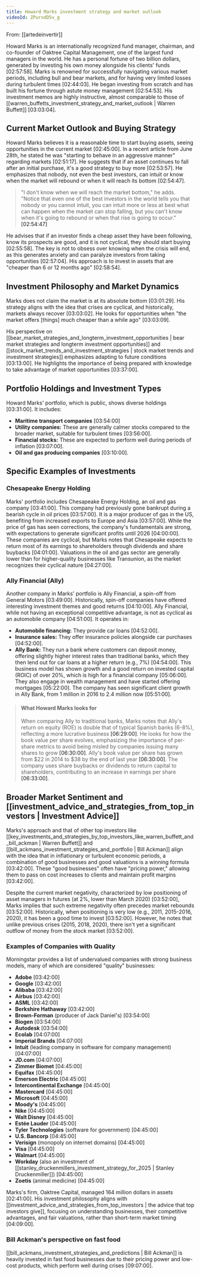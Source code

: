 ```yaml
---
title: Howard Marks investment strategy and market outlook
videoId: ZPurxdD5v_g
---
```


From: [[artedeinvertir]] <br/> 

Howard Marks is an internationally recognized fund manager, chairman, and co-founder of Oaktree Capital Management, one of the largest fund managers in the world. He has a personal fortune of two billion dollars, generated by investing his own money alongside his clients' funds <a class="yt-timestamp" data-t="02:57:58">[02:57:58]</a>. Marks is renowned for successfully navigating various market periods, including bull and bear markets, and for having very limited losses during turbulent times <a class="yt-timestamp" data-t="02:44:03">[02:44:03]</a>. He began investing from scratch and has built his fortune through astute money management <a class="yt-timestamp" data-t="02:54:53">[02:54:53]</a>. His investment memos are highly instructive, almost comparable to those of [[warren_buffetts_investment_strategy_and_market_outlook | Warren Buffett]] <a class="yt-timestamp" data-t="03:03:04">[03:03:04]</a>.

## Current Market Outlook and Buying Strategy

Howard Marks believes it is a reasonable time to start buying assets, seeing opportunities in the current market <a class="yt-timestamp" data-t="02:45:00">[02:45:00]</a>. In a recent article from June 28th, he stated he was "starting to behave in an aggressive manner" regarding markets <a class="yt-timestamp" data-t="02:51:17">[02:51:17]</a>. He suggests that if an asset continues to fall after an initial purchase, it's a good strategy to buy more <a class="yt-timestamp" data-t="02:53:57">[02:53:57]</a>. He emphasizes that nobody, not even the best investors, can intuit or know when the market will rebound or when it will reach its bottom <a class="yt-timestamp" data-t="02:54:47">[02:54:47]</a>.

> "I don't know when we will reach the market bottom," he adds. "Notice that even one of the best investors in the world tells you that nobody or you cannot intuit, you can intuit more or less at best what can happen when the market can stop falling, but you can't know when it's going to rebound or when that rise is going to occur." <a class="yt-timestamp" data-t="02:54:47">[02:54:47]</a>

He advises that if an investor finds a cheap asset they have been following, know its prospects are good, and it is not cyclical, they should start buying <a class="yt-timestamp" data-t="02:55:58">[02:55:58]</a>. The key is not to obsess over knowing when the crisis will end, as this generates anxiety and can paralyze investors from taking opportunities <a class="yt-timestamp" data-t="02:57:04">[02:57:04]</a>. His approach is to invest in assets that are "cheaper than 6 or 12 months ago" <a class="yt-timestamp" data-t="02:58:54">[02:58:54]</a>.

## Investment Philosophy and Market Dynamics

Marks does not claim the market is at its absolute bottom <a class="yt-timestamp" data-t="03:01:29">[03:01:29]</a>. His strategy aligns with the idea that crises are cyclical, and historically, markets always recover <a class="yt-timestamp" data-t="03:03:02">[03:03:02]</a>. He looks for opportunities when "the market offers [things] much cheaper than a while ago" <a class="yt-timestamp" data-t="03:03:09">[03:03:09]</a>.

His perspective on [[bear_market_strategies_and_longterm_investment_opportunities | bear market strategies and longterm investment opportunities]] and [[stock_market_trends_and_investment_strategies | stock market trends and investment strategies]] emphasizes adapting to future conditions <a class="yt-timestamp" data-t="03:13:00">[03:13:00]</a>. He highlights the importance of being prepared with knowledge to take advantage of market opportunities <a class="yt-timestamp" data-t="03:37:00">[03:37:00]</a>.

## Portfolio Holdings and Investment Types

Howard Marks' portfolio, which is public, shows diverse holdings <a class="yt-timestamp" data-t="03:31:00">[03:31:00]</a>. It includes:
*   **Maritime transport companies** <a class="yt-timestamp" data-t="03:54:00">[03:54:00]</a>
*   **Utility companies:** These are generally calmer stocks compared to the broader market, suitable for turbulent times <a class="yt-timestamp" data-t="03:56:00">[03:56:00]</a>.
*   **Financial stocks:** These are expected to perform well during periods of inflation <a class="yt-timestamp" data-t="03:07:00">[03:07:00]</a>.
*   **Oil and gas producing companies** <a class="yt-timestamp" data-t="03:10:00">[03:10:00]</a>.

## Specific Examples of Investments

### Chesapeake Energy Holding
Marks' portfolio includes Chesapeake Energy Holding, an oil and gas company <a class="yt-timestamp" data-t="03:41:00">[03:41:00]</a>. This company had previously gone bankrupt during a bearish cycle in oil prices <a class="yt-timestamp" data-t="03:57:00">[03:57:00]</a>. It is a major producer of gas in the US, benefiting from increased exports to Europe and Asia <a class="yt-timestamp" data-t="03:57:00">[03:57:00]</a>. While the price of gas has seen corrections, the company's fundamentals are strong, with expectations to generate significant profits until 2026 <a class="yt-timestamp" data-t="04:00:00">[04:00:00]</a>. These companies are cyclical, but Marks notes that Chesapeake expects to return most of its earnings to shareholders through dividends and share buybacks <a class="yt-timestamp" data-t="04:01:00">[04:01:00]</a>. Valuations in the oil and gas sector are generally lower than for higher-quality businesses like Transunion, as the market recognizes their cyclical nature <a class="yt-timestamp" data-t="04:27:00">[04:27:00]</a>.

### Ally Financial (Ally)
Another company in Marks' portfolio is Ally Financial, a spin-off from General Motors <a class="yt-timestamp" data-t="03:49:00">[03:49:00]</a>. Historically, spin-off companies have offered interesting investment themes and good returns <a class="yt-timestamp" data-t="04:10:00">[04:10:00]</a>. Ally Financial, while not having an exceptional competitive advantage, is not as cyclical as an automobile company <a class="yt-timestamp" data-t="04:51:00">[04:51:00]</a>. It operates in:
*   **Automobile financing:** They provide car loans <a class="yt-timestamp" data-t="04:52:00">[04:52:00]</a>.
*   **Insurance sales:** They offer insurance policies alongside car purchases <a class="yt-timestamp" data-t="04:52:00">[04:52:00]</a>.
*   **Ally Bank:** They run a bank where customers can deposit money, offering slightly higher interest rates than traditional banks, which they then lend out for car loans at a higher return (e.g., 7%) <a class="yt-timestamp" data-t="04:54:00">[04:54:00]</a>.
This business model has shown growth and a good return on invested capital (ROIC) of over 20%, which is high for a financial company <a class="yt-timestamp" data-t="05:06:00">[05:06:00]</a>. They also engage in wealth management and have started offering mortgages <a class="yt-timestamp" data-t="05:22:00">[05:22:00]</a>. The company has seen significant client growth in Ally Bank, from 1 million in 2016 to 2.4 million now <a class="yt-timestamp" data-t="05:51:00">[05:51:00]</a>.

> #### What Howard Marks looks for
> When comparing Ally to traditional banks, Marks notes that Ally's return on equity (ROE) is double that of typical Spanish banks (6-8%), reflecting a more lucrative business <a class="yt-timestamp" data-t="06:29:00">[06:29:00]</a>. He looks for how the book value per share evolves, emphasizing the importance of per-share metrics to avoid being misled by companies issuing many shares to grow <a class="yt-timestamp" data-t="06:30:00">[06:30:00]</a>. Ally's book value per share has grown from $22 in 2014 to $38 by the end of last year <a class="yt-timestamp" data-t="06:30:00">[06:30:00]</a>. The company uses share buybacks or dividends to return capital to shareholders, contributing to an increase in earnings per share <a class="yt-timestamp" data-t="06:33:00">[06:33:00]</a>.

## Broader Market Sentiment and [[investment_advice_and_strategies_from_top_investors | Investment Advice]]

Marks's approach and that of other top investors like [[key_investments_and_strategies_by_top_investors_like_warren_buffett_and_bill_ackman | Warren Buffett]] and [[bill_ackmans_investment_strategies_and_portfolio | Bill Ackman]] align with the idea that in inflationary or turbulent economic periods, a combination of good businesses and good valuations is a winning formula <a class="yt-timestamp" data-t="03:42:00">[03:42:00]</a>. These "good businesses" often have "pricing power," allowing them to pass on cost increases to clients and maintain profit margins <a class="yt-timestamp" data-t="03:42:00">[03:42:00]</a>.

Despite the current market negativity, characterized by low positioning of asset managers in futures (at 2%, lower than March 2020) <a class="yt-timestamp" data-t="03:52:00">[03:52:00]</a>, Marks implies that such extreme negativity often precedes market rebounds <a class="yt-timestamp" data-t="03:52:00">[03:52:00]</a>. Historically, when positioning is very low (e.g., 2011, 2015-2016, 2020), it has been a good time to invest <a class="yt-timestamp" data-t="03:52:00">[03:52:00]</a>. However, he notes that unlike previous crises (2015, 2018, 2020), there isn't yet a significant outflow of money from the stock market <a class="yt-timestamp" data-t="03:52:00">[03:52:00]</a>.

### Examples of Companies with Quality
Morningstar provides a list of undervalued companies with strong business models, many of which are considered "quality" businesses:
*   **Adobe** <a class="yt-timestamp" data-t="03:42:00">[03:42:00]</a>
*   **Google** <a class="yt-timestamp" data-t="03:42:00">[03:42:00]</a>
*   **Alibaba** <a class="yt-timestamp" data-t="03:42:00">[03:42:00]</a>
*   **Airbus** <a class="yt-timestamp" data-t="03:42:00">[03:42:00]</a>
*   **ASML** <a class="yt-timestamp" data-t="03:42:00">[03:42:00]</a>
*   **Berkshire Hathaway** <a class="yt-timestamp" data-t="03:42:00">[03:42:00]</a>
*   **Brown-Forman** (producer of Jack Daniel's) <a class="yt-timestamp" data-t="03:54:00">[03:54:00]</a>
*   **Biogen** <a class="yt-timestamp" data-t="03:54:00">[03:54:00]</a>
*   **Autodesk** <a class="yt-timestamp" data-t="03:54:00">[03:54:00]</a>
*   **Ecolab** <a class="yt-timestamp" data-t="04:07:00">[04:07:00]</a>
*   **Imperial Brands** <a class="yt-timestamp" data-t="04:07:00">[04:07:00]</a>
*   **Intuit** (leading company in software for company management) <a class="yt-timestamp" data-t="04:07:00">[04:07:00]</a>
*   **JD.com** <a class="yt-timestamp" data-t="04:07:00">[04:07:00]</a>
*   **Zimmer Biomet** <a class="yt-timestamp" data-t="04:45:00">[04:45:00]</a>
*   **Equifax** <a class="yt-timestamp" data-t="04:45:00">[04:45:00]</a>
*   **Emerson Electric** <a class="yt-timestamp" data-t="04:45:00">[04:45:00]</a>
*   **Intercontinental Exchange** <a class="yt-timestamp" data-t="04:45:00">[04:45:00]</a>
*   **Mastercard** <a class="yt-timestamp" data-t="04:45:00">[04:45:00]</a>
*   **Microsoft** <a class="yt-timestamp" data-t="04:45:00">[04:45:00]</a>
*   **Moody's** <a class="yt-timestamp" data-t="04:45:00">[04:45:00]</a>
*   **Nike** <a class="yt-timestamp" data-t="04:45:00">[04:45:00]</a>
*   **Walt Disney** <a class="yt-timestamp" data-t="04:45:00">[04:45:00]</a>
*   **Estée Lauder** <a class="yt-timestamp" data-t="04:45:00">[04:45:00]</a>
*   **Tyler Technologies** (software for government) <a class="yt-timestamp" data-t="04:45:00">[04:45:00]</a>
*   **U.S. Bancorp** <a class="yt-timestamp" data-t="04:45:00">[04:45:00]</a>
*   **Verisign** (monopoly on internet domains) <a class="yt-timestamp" data-t="04:45:00">[04:45:00]</a>
*   **Visa** <a class="yt-timestamp" data-t="04:45:00">[04:45:00]</a>
*   **Walmart** <a class="yt-timestamp" data-t="04:45:00">[04:45:00]</a>
*   **Workday** (also an investment of [[stanley_druckenmillers_investment_strategy_for_2025 | Stanley Druckenmiller]]) <a class="yt-timestamp" data-t="04:45:00">[04:45:00]</a>
*   **Zoetis** (animal medicine) <a class="yt-timestamp" data-t="04:45:00">[04:45:00]</a>

Marks's firm, Oaktree Capital, managed 164 million dollars in assets <a class="yt-timestamp" data-t="02:41:00">[02:41:00]</a>. His investment philosophy aligns with [[investment_advice_and_strategies_from_top_investors | the advice that top investors give]], focusing on understanding businesses, their competitive advantages, and fair valuations, rather than short-term market timing <a class="yt-timestamp" data-t="04:09:00">[04:09:00]</a>.

### Bill Ackman's perspective on fast food
[[bill_ackmans_investment_strategies_and_predictions | Bill Ackman]] is heavily invested in fast food businesses due to their pricing power and low-cost products, which perform well during crises <a class="yt-timestamp" data-t="09:07:00">[09:07:00]</a>.